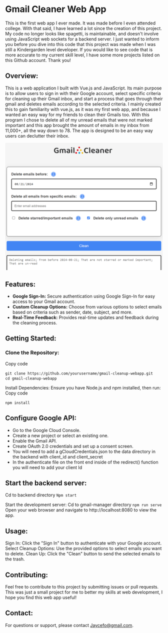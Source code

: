 # Gmail Cleaner Web App

This is the first web app I ever made. It was made before I even attended college. With that said, I have learned a lot since the creation of this project. My code no longer looks like spagetti, is maintainable, and doesn't involve using JavaScript web sockets for a backend server. I just wanted to inform you before you dive into this code that this project was made when I was still a Kindergarden level developer. If you would like to see code that is more accurate to my current skill level, I have some more projects listed on this Github account. Thank you!

## Overview:

This is a web application I built with Vue.js and JavaScript. Its main purpose is to allow users to sign in with their Google account, select specific criteria for cleaning up their Gmail inbox, and start a process that goes through their gmail and deletes emails according to the selected criteria. I mainly created this to gain familiarity with vue.js, as it was my first web app, and because I wanted an easy way for my friends to clean their Gmails too. With this program I chose to delete all of my unread emails that were not marked important and this app brought the amount of emails in my inbox from 11,000+, all the way down to 78. The app is designed to be an easy way users can declutter their inbox.

![My Image](src/assets/gmail-cleaner-mainpage.png)

## Features:

- **Google Sign-In:** Secure authentication using Google Sign-In for easy access to your Gmail account.
- **Custom Cleanup Options:** Choose from various options to select emails based on criteria such as sender, date, subject, and more.
- **Real-Time Feedback:** Provides real-time updates and feedback during the cleaning process.

## Getting Started:

### Clone the Repository:

Copy code

```
git clone https://github.com/yourusername/gmail-cleanup-webapp.git
cd gmail-cleanup-webapp
```

Install Dependencies: Ensure you have Node.js and npm installed, then run:
Copy code

```
npm install
```

## Configure Google API:

- Go to the Google Cloud Console.
- Create a new project or select an existing one.
- Enable the Gmail API.
- Create OAuth 2.0 credentials and set up a consent screen.
- You will need to add a gCloudCredentials.json to the data directory in the backend with client_id and client_secret
- In the authenticate file on the front end inside of the redirect() function you will need to add your client Id

## Start the backend server:

Cd to backend directory
`Npm start`

Start the development server:
Cd to gmail-manager directory
`npm run serve`
Open your web browser and navigate to http://localhost:8080 to view the app.

## Usage:

Sign In: Click the "Sign In" button to authenticate with your Google account.
Select Cleanup Options: Use the provided options to select emails you want to delete.
Clean Up: Click the "Clean" button to send the selected emails to the trash.

## Contributing:

Feel free to contribute to this project by submitting issues or pull requests. This was just a small project for me to better my skills at web development, I hope you find this web app useful!

## Contact:

For questions or support, please contact Jaycefo@gmail.com.
